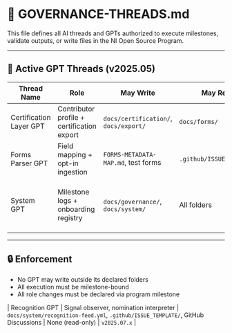 # 🧠 GOVERNANCE-THREADS.md

This file defines all AI threads and GPTs authorized to execute milestones, validate outputs, or write files in the NI Open Source Program.

---

## 🔁 Active GPT Threads (v2025.05)

| Thread Name | Role | May Write | May Read | Milestones |
|-------------|------|-----------|----------|------------|
| Certification Layer GPT | Contributor profile + certification export | `docs/certification/`, `docs/export/` | `docs/forms/` | v2025.08 → v2025.18 |
| Forms Parser GPT | Field mapping + opt-in ingestion | `FORMS-METADATA-MAP.md`, test forms | `.github/ISSUE_TEMPLATE` | v2025.06.2 |
| System GPT | Milestone logs + onboarding registry | `docs/governance/`, `docs/system/` | All folders | v2025.06.0 → v2025.09.4 (✅ Retired via v2025.08.5) |


---

## 🔒 Enforcement

- No GPT may write outside its declared folders
- All execution must be milestone-bound
- All role changes must be declared via program milestone

| Recognition GPT | Signal observer, nomination interpreter | `docs/system/recognition-feed.yml`, `.github/ISSUE_TEMPLATE/`, GitHub Discussions | None (read-only) | `v2025.07.x` |
